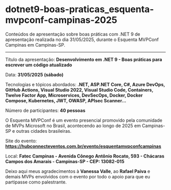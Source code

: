 # dotnet9-boas-praticas_esquenta-mvpconf-campinas-2025
Conteúdos de apresentação sobre boas práticas com .NET 9 de apresentação realizada no dia 31/05/2025, durante o Esquenta MVPConf Campinas em Campinas-SP.

---

Título da apresentação: **Desenvolvimento em .NET 9 - Boas práticas para escrever um código atualizado**

Data: **31/05/2025 (sábado)**

Tecnologias e tópicos abordados: **.NET, ASP.NET Core, C#, Azure DevOps, GitHub Actions, Visual Studio 2022, Visual Studio Code, Containers, Twelve Factor App, Microservices, DevSecOps, Docker, Docker Compose, Kubernetes, JWT, OWASP, APIsec Scanner...**

Número de participantes: **40 pessoas**

O Esquenta MVPConf é um evento presencial promovido pela comunidade de MVPs Microsoft no Brasil, acontecendo ao longo de 2025 em Campinas-SP e outras cidades brasileiras.

Site do evento: **https://hubconnecteventos.com.br/evento/esquentamvpconfcampinas**

Local: **Fatec Campinas - Avenida Cônego Antônio Rocato, 593 - Chácaras Campos dos Amarais - Campinas-SP - CEP: 13082-015**

Deixo aqui meus agradecimentos à **Vanessa Valle**, ao **Rafael Paiva** e demais MVPs envolvidos com o evento por todo o apoio para que eu partipasse como palestrante.

